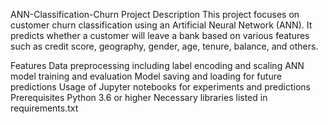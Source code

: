 ANN-Classification-Churn
Project Description
This project focuses on customer churn classification using an Artificial Neural Network (ANN). It predicts whether a customer will leave a bank based on various features such as credit score, geography, gender, age, tenure, balance, and others.

Features
Data preprocessing including label encoding and scaling
ANN model training and evaluation
Model saving and loading for future predictions
Usage of Jupyter notebooks for experiments and predictions
Prerequisites
Python 3.6 or higher
Necessary libraries listed in requirements.txt
